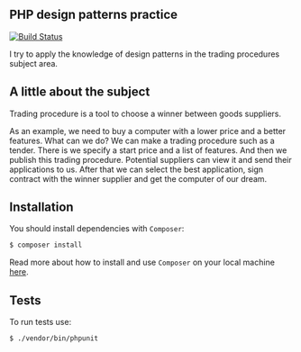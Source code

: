## PHP design patterns practice

[![Build Status](https://travis-ci.org/astahovn/design-patterns.svg?branch=master)](https://travis-ci.org/astahovn/design-patterns)

I try to apply the knowledge of design patterns in the trading procedures subject area.
 
## A little about the subject

Trading procedure is a tool to choose a winner between goods suppliers.

As an example, we need to buy a computer with a lower price and a better features.
What can we do? We can make a trading procedure such as a tender. 
There is we specify a start price and a list of features. And then we publish this trading procedure.
Potential suppliers can view it and send their applications to us.
After that we can select the best application, sign contract with the winner supplier and get the computer of our dream.

## Installation
You should install dependencies with `Composer`:

```bash
$ composer install
```

Read more about how to install and use `Composer` on your local machine [here](https://getcomposer.org/doc/00-intro.md#installation-linux-unix-osx).

## Tests
To run tests use:

```bash
$ ./vendor/bin/phpunit
```
